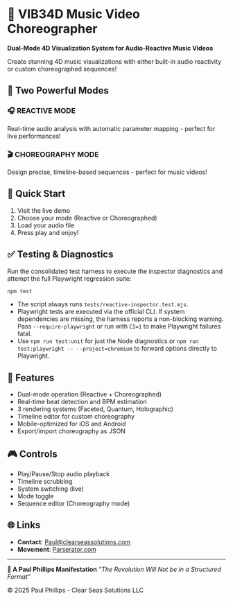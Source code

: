 # 🎵 VIB34D Music Video Choreographer

**Dual-Mode 4D Visualization System for Audio-Reactive Music Videos**

Create stunning 4D music visualizations with either built-in audio reactivity or custom choreographed sequences!

## 🌟 Two Powerful Modes

### 🎧 REACTIVE MODE
Real-time audio analysis with automatic parameter mapping - perfect for live performances!

### 🎬 CHOREOGRAPHY MODE
Design precise, timeline-based sequences - perfect for music videos!

## 🚀 Quick Start

1. Visit the live demo
2. Choose your mode (Reactive or Choreographed)
3. Load your audio file
4. Press play and enjoy!

## ✅ Testing & Diagnostics

Run the consolidated test harness to execute the inspector diagnostics and attempt the full Playwright regression suite:

```bash
npm test
```

- The script always runs `tests/reactive-inspector.test.mjs`.
- Playwright tests are executed via the official CLI. If system dependencies are missing, the harness reports a non-blocking warning. Pass `--require-playwright` or run with `CI=1` to make Playwright failures fatal.
- Use `npm run test:unit` for just the Node diagnostics or `npm run test:playwright -- --project=chromium` to forward options directly to Playwright.

## 📱 Features

- Dual-mode operation (Reactive + Choreographed)
- Real-time beat detection and BPM estimation
- 3 rendering systems (Faceted, Quantum, Holographic)
- Timeline editor for custom choreography
- Mobile-optimized for iOS and Android
- Export/import choreography as JSON

## 🎮 Controls

- Play/Pause/Stop audio playback
- Timeline scrubbing
- System switching (live)
- Mode toggle
- Sequence editor (Choreography mode)

## 🌐 Links

- **Contact**: Paul@clearseassolutions.com
- **Movement**: [Parserator.com](https://parserator.com)

---

**🌟 A Paul Phillips Manifestation**
*"The Revolution Will Not be in a Structured Format"*

© 2025 Paul Phillips - Clear Seas Solutions LLC
